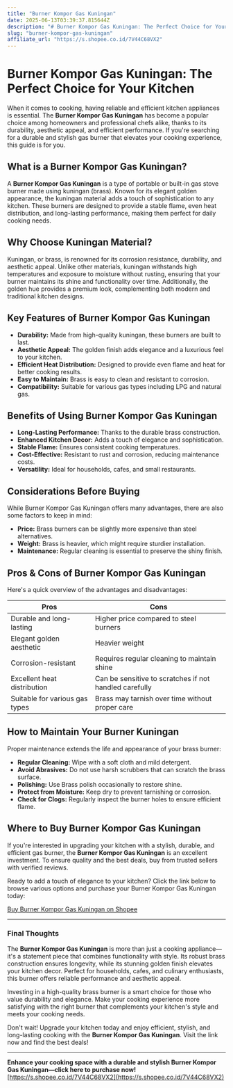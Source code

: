 ```yaml
---
title: "Burner Kompor Gas Kuningan"
date: 2025-06-13T03:39:37.815644Z
description: "# Burner Kompor Gas Kuningan: The Perfect Choice for Your Kitchen..."
slug: "burner-kompor-gas-kuningan"
affiliate_url: "https://s.shopee.co.id/7V44C68VX2"
---
```

# Burner Kompor Gas Kuningan: The Perfect Choice for Your Kitchen

When it comes to cooking, having reliable and efficient kitchen appliances is essential. The **Burner Kompor Gas Kuningan** has become a popular choice among homeowners and professional chefs alike, thanks to its durability, aesthetic appeal, and efficient performance. If you're searching for a durable and stylish gas burner that elevates your cooking experience, this guide is for you.

## What is a Burner Kompor Gas Kuningan?

A **Burner Kompor Gas Kuningan** is a type of portable or built-in gas stove burner made using kuningan (brass). Known for its elegant golden appearance, the kuningan material adds a touch of sophistication to any kitchen. These burners are designed to provide a stable flame, even heat distribution, and long-lasting performance, making them perfect for daily cooking needs.

## Why Choose Kuningan Material?

Kuningan, or brass, is renowned for its corrosion resistance, durability, and aesthetic appeal. Unlike other materials, kuningan withstands high temperatures and exposure to moisture without rusting, ensuring that your burner maintains its shine and functionality over time. Additionally, the golden hue provides a premium look, complementing both modern and traditional kitchen designs.

## Key Features of Burner Kompor Gas Kuningan

- **Durability:** Made from high-quality kuningan, these burners are built to last.
- **Aesthetic Appeal:** The golden finish adds elegance and a luxurious feel to your kitchen.
- **Efficient Heat Distribution:** Designed to provide even flame and heat for better cooking results.
- **Easy to Maintain:** Brass is easy to clean and resistant to corrosion.
- **Compatibility:** Suitable for various gas types including LPG and natural gas.

## Benefits of Using Burner Kompor Gas Kuningan

- **Long-Lasting Performance:** Thanks to the durable brass construction.
- **Enhanced Kitchen Decor:** Adds a touch of elegance and sophistication.
- **Stable Flame:** Ensures consistent cooking temperatures.
- **Cost-Effective:** Resistant to rust and corrosion, reducing maintenance costs.
- **Versatility:** Ideal for households, cafes, and small restaurants.

## Considerations Before Buying

While Burner Kompor Gas Kuningan offers many advantages, there are also some factors to keep in mind:

- **Price:** Brass burners can be slightly more expensive than steel alternatives.
- **Weight:** Brass is heavier, which might require sturdier installation.
- **Maintenance:** Regular cleaning is essential to preserve the shiny finish.

## Pros & Cons of Burner Kompor Gas Kuningan

Here's a quick overview of the advantages and disadvantages:

| Pros                                  | Cons                                 |
|---------------------------------------|--------------------------------------|
| Durable and long-lasting            | Higher price compared to steel burners |
| Elegant golden aesthetic            | Heavier weight                          |
| Corrosion-resistant                 | Requires regular cleaning to maintain shine |
| Excellent heat distribution         | Can be sensitive to scratches if not handled carefully |
| Suitable for various gas types       | Brass may tarnish over time without proper care |

## How to Maintain Your Burner Kuningan

Proper maintenance extends the life and appearance of your brass burner:

- **Regular Cleaning:** Wipe with a soft cloth and mild detergent.
- **Avoid Abrasives:** Do not use harsh scrubbers that can scratch the brass surface.
- **Polishing:** Use Brass polish occasionally to restore shine.
- **Protect from Moisture:** Keep dry to prevent tarnishing or corrosion.
- **Check for Clogs:** Regularly inspect the burner holes to ensure efficient flame.

## Where to Buy Burner Kompor Gas Kuningan

If you're interested in upgrading your kitchen with a stylish, durable, and efficient gas burner, the **Burner Kompor Gas Kuningan** is an excellent investment. To ensure quality and the best deals, buy from trusted sellers with verified reviews.

Ready to add a touch of elegance to your kitchen? Click the link below to browse various options and purchase your Burner Kompor Gas Kuningan today:

[Buy Burner Kompor Gas Kuningan on Shopee](https://s.shopee.co.id/7V44C68VX2)

---

### Final Thoughts

The **Burner Kompor Gas Kuningan** is more than just a cooking appliance—it's a statement piece that combines functionality with style. Its robust brass construction ensures longevity, while its stunning golden finish elevates your kitchen decor. Perfect for households, cafes, and culinary enthusiasts, this burner offers reliable performance and aesthetic appeal.

Investing in a high-quality brass burner is a smart choice for those who value durability and elegance. Make your cooking experience more satisfying with the right burner that complements your kitchen's style and meets your cooking needs.

Don't wait! Upgrade your kitchen today and enjoy efficient, stylish, and long-lasting cooking with the **Burner Kompor Gas Kuningan**. Visit the link now and find the best deals!

---

**Enhance your cooking space with a durable and stylish Burner Kompor Gas Kuningan—click here to purchase now!**  
[https://s.shopee.co.id/7V44C68VX2](https://s.shopee.co.id/7V44C68VX2)